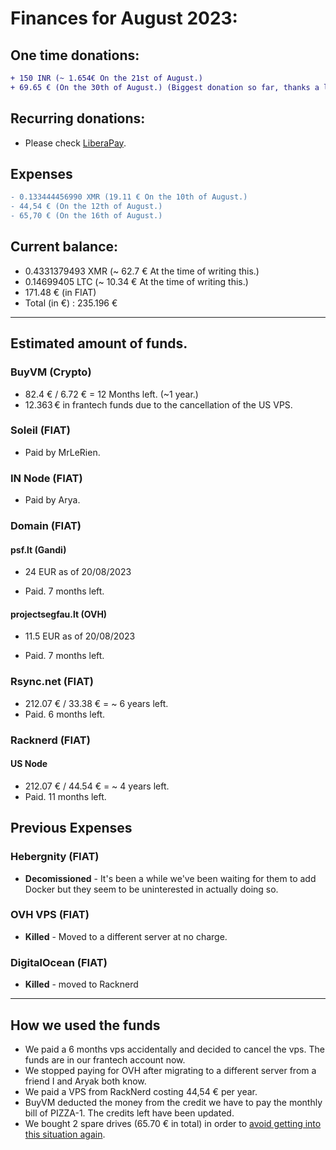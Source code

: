 # Finances for August 2023:

## One time donations:

```diff
+ 150 INR (~ 1.654€ On the 21st of August.)
+ 69.65 € (On the 30th of August.) (Biggest donation so far, thanks a lot!)

```

## Recurring donations:

- Please check [LiberaPay](https://liberapay.com/ProjectSegfault).

## Expenses

```diff
- 0.133444456990 XMR (19.11 € On the 10th of August.)
- 44,54 € (On the 12th of August.)
- 65,70 € (On the 16th of August.)
```

## Current balance:

- 0.4331379493 XMR (~ 62.7 € At the time of writing this.)
- 0.14699405 LTC (~ 10.34 € At the time of writing this.)
- 171.48 € (in FIAT)
- Total (in €) : 235.196 €

---

## Estimated amount of funds.

### BuyVM (Crypto)

- 82.4 € / 6.72 € = 12 Months left. (~1 year.)
- 12.363 € in frantech funds due to the cancellation of the US VPS.

### Soleil (FIAT)

- Paid by MrLeRien.

### IN Node (FIAT)

- Paid by Arya.

### Domain (FIAT)

#### psf.lt (Gandi)

* 24 EUR as of 20/08/2023

* Paid. 7 months left.

#### projectsegfau.lt (OVH)

* 11.5 EUR as of 20/08/2023

* Paid. 7 months left.

### Rsync.net (FIAT)

* 212.07 € / 33.38 € = ~ 6 years left.
* Paid. 6 months left.

### Racknerd (FIAT)

#### US Node

* 212.07 € / 44.54 € = ~ 4 years left.
* Paid. 11 months left.

## Previous Expenses

### Hebergnity (FIAT)

- **Decomissioned** - It's been a while we've been waiting for them to add Docker but they seem to be uninterested in actually doing so.

### OVH VPS (FIAT)

- **Killed** - Moved to a different server at no charge.

### DigitalOcean (FIAT)

- **Killed** - moved to Racknerd

---

## How we used the funds

- We paid a 6 months vps accidentally and decided to cancel the vps. The funds are in our frantech account now.
- We stopped paying for OVH after migrating to a different server from a friend I and Aryak both know.
- We paid a VPS from RackNerd costing 44,54 € per year.
- BuyVM deducted the money from the credit we have to pay the monthly bill of PIZZA-1. The credits left have been updated.
- We bought 2 spare drives (65.70 € in total) in order to [avoid getting into this situation again](https://psf.lt/blog/about-soleil-levants-downtime).
